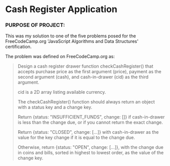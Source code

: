 <h1> Cash Register Application </h1>

<h3> PURPOSE OF PROJECT: </h3>

This was my solution to one of the five problems posed for the FreeCodeCamp.org 'JavaScript 
Algorithms and Data Structures' certification.

The problem was defined on FreeCodeCamp.org as:

>    Design a cash register drawer function checkCashRegister() that accepts purchase price as the first argument (price), 
>    payment as the second argument (cash), and cash-in-drawer (cid) as the third argument.
>
>    cid is a 2D array listing available currency.
>
>   The checkCashRegister() function should always return an object with a status key and a change key.
>
>   Return {status: "INSUFFICIENT_FUNDS", change: []} if cash-in-drawer is less than the change due, 
>    or if you cannot return the exact change.
>
>   Return {status: "CLOSED", change: [...]} with cash-in-drawer as the value for the key change if it is equal to 
>    the change due.
>
>    Otherwise, return {status: "OPEN", change: [...]}, with the change due in coins and bills, 
>    sorted in highest to lowest order, as the value of the change key.